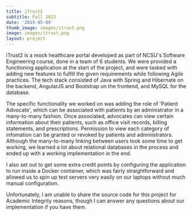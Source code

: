 ```yaml
---
title: iTrust2
subtitle: Fall 2022
date: '2019-05-09'
thumb_image: images/itrust.png
image: images/itrust.png
layout: project
---
```


iTrust2 is a mock healthcare portal developed as part of NCSU's Software Engineering course, done in a team of 6 students. We were provided a functioning application at the start of the project, and were tasked with adding new features to fulfill the given requirements while following Agile practices. The tech stack consisted of Java with Spring and Hibernate on the backend, AngularJS and Bootstrap on the frontend, and MySQL for the database.

The specific functionality we worked on was adding the role of 'Patient Advocate', which can be associated with patients by an administrator in a many-to-many fashion. Once associated, advocates can view certain information about their patients, such as office visit records, billing statements, and prescriptions. Permission to view each category of infomation can be granted or revoked by patients and administrators. Although the many-to-many linking between users took some time to get working, we learned a lot about relational databases in the process and ended up with a working implementation in the end.

I also set out to get some extra credit points by configuring the application to run inside a Docker container, which was fairly straightforward and allowed us to spin up test servers very easily on our laptops without much manual configuration.

Unfortunately, I am unable to share the source code for this project for Academic Integrity reasons, though I can answer any questions about our implementation if you have them.

